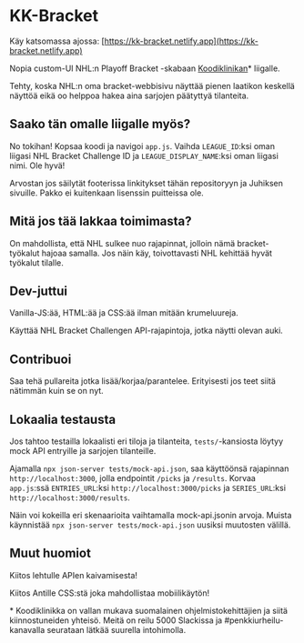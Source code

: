 # KK-Bracket

Käy katsomassa ajossa: [https://kk-bracket.netlify.app](https://kk-bracket.netlify.app)

Nopia custom-UI NHL:n Playoff Bracket -skabaan [Koodiklinikan](https://koodiklinikka.fi)\* liigalle.

Tehty, koska NHL:n oma bracket-webbisivu näyttää pienen laatikon keskellä näyttöä eikä oo helppoa hakea aina sarjojen päätyttyä tilanteita.

## Saako tän omalle liigalle myös?

No tokihan! Kopsaa koodi ja navigoi `app.js`. Vaihda `LEAGUE_ID`:ksi oman liigasi NHL Bracket Challenge ID ja `LEAGUE_DISPLAY_NAME`:ksi oman liigasi nimi. Ole hyvä!

Arvostan jos säilytät footerissa linkitykset tähän repositoryyn ja Juhiksen sivuille. Pakko ei kuitenkaan lisenssin puitteissa ole.

## Mitä jos tää lakkaa toimimasta?

On mahdollista, että NHL sulkee nuo rajapinnat, jolloin nämä bracket-työkalut hajoaa samalla. Jos näin käy, toivottavasti NHL kehittää hyvät työkalut tilalle.

## Dev-juttui

Vanilla-JS:ää, HTML:ää ja CSS:ää ilman mitään krumeluureja.

Käyttää NHL Bracket Challengen API-rajapintoja, jotka näytti olevan auki.

## Contribuoi

Saa tehä pullareita jotka lisää/korjaa/parantelee. Erityisesti jos teet siitä nätimmän kuin se on nyt.

## Lokaalia testausta

Jos tahtoo testailla lokaalisti eri tiloja ja tilanteita, `tests/`-kansiosta löytyy mock API entryille ja sarjojen tilanteille.

Ajamalla `npx json-server tests/mock-api.json`, saa käyttöönsä rajapinnan `http://localhost:3000`, jolla endpointit `/picks` ja `/results`. Korvaa `app.js`:ssä `ENTRIES_URL`:ksi `http://localhost:3000/picks` ja `SERIES_URL`:ksi `http://localhost:3000/results`.

Näin voi kokeilla eri skenaarioita vaihtamalla mock-api.jsonin arvoja. Muista käynnistää `npx json-server tests/mock-api.json` uusiksi muutosten välillä.

## Muut huomiot

Kiitos lehtulle APIen kaivamisesta!

Kiitos Antille CSS:stä joka mahdollistaa mobiilikäytön!

\* Koodiklinikka on vallan mukava suomalainen ohjelmistokehittäjien ja siitä kiinnostuneiden yhteisö. Meitä on reilu 5000 Slackissa ja #penkkiurheilu-kanavalla seurataan lätkää suurella intohimolla.
